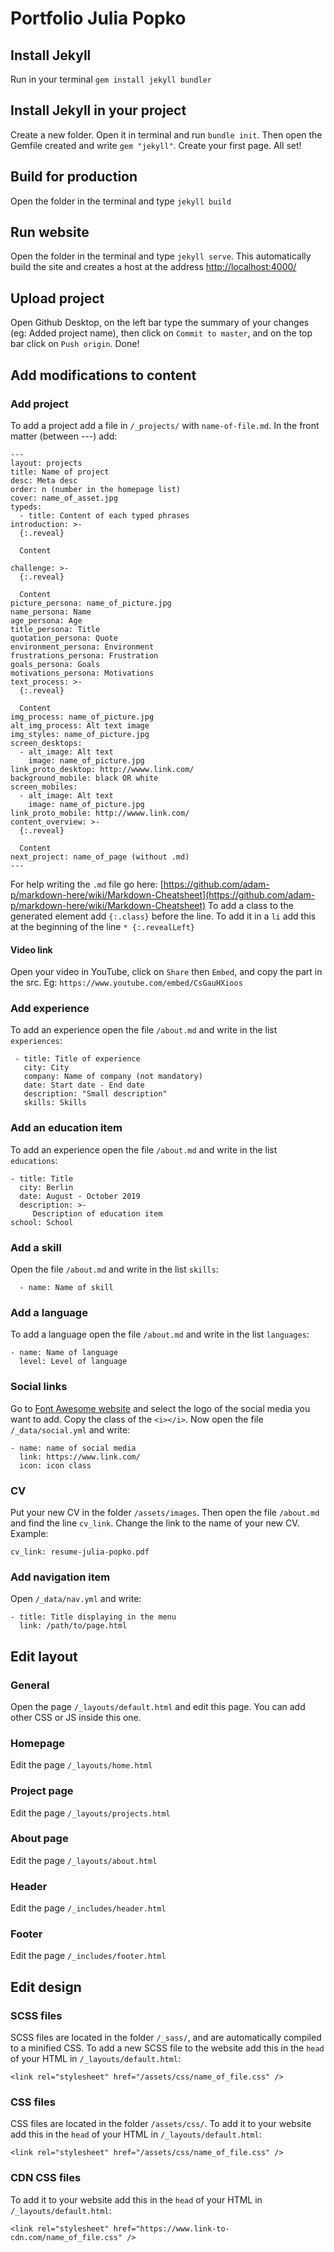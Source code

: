 # Portfolio Julia Popko

## Install Jekyll

Run in your terminal `gem install jekyll bundler`

## Install Jekyll in your project

Create a new folder. Open it in terminal and run `bundle init`. Then open the Gemfile created and write `gem "jekyll"`. Create your first page. All set!

## Build for production

Open the folder in the terminal and type `jekyll build`

## Run website

Open the folder in the terminal and type `jekyll serve`. This automatically build the site and creates a host at the address [http://localhost:4000/](http://localhost:4000/)

## Upload project

Open Github Desktop, on the left bar type the summary of your changes (eg: Added project name), then click on `Commit to master`, and on the top bar click on `Push origin`. Done!

## Add modifications to content

### Add project

To add a project add a file in `/_projects/` with `name-of-file.md`. In the front matter (between ---) add:
```
---
layout: projects
title: Name of project
desc: Meta desc
order: n (number in the homepage list)
cover: name_of_asset.jpg
typeds:
  - title: Content of each typed phrases
introduction: >-
  {:.reveal}

  Content

challenge: >-
  {:.reveal}

  Content
picture_persona: name_of_picture.jpg
name_persona: Name
age_persona: Age
title_persona: Title
quotation_persona: Quote
environment_persona: Environment
frustrations_persona: Frustration
goals_persona: Goals
motivations_persona: Motivations
text_process: >-
  {:.reveal}

  Content
img_process: name_of_picture.jpg
alt_img_process: Alt text image
img_styles: name_of_picture.jpg
screen_desktops:
  - alt_image: Alt text
    image: name_of_picture.jpg
link_proto_desktop: http://wwww.link.com/
background_mobile: black OR white
screen_mobiles:
  - alt_image: Alt text
    image: name_of_picture.jpg
link_proto_mobile: http://wwww.link.com/
content_overview: >-
  {:.reveal}

  Content
next_project: name_of_page (without .md)
---
```
For help writing the `.md` file go here: [https://github.com/adam-p/markdown-here/wiki/Markdown-Cheatsheet](https://github.com/adam-p/markdown-here/wiki/Markdown-Cheatsheet)
To add a class to the generated element add `{:.class}` before the line. To add it in a `li` add this at the beginning of the line `* {:.revealLeft} `

#### Video link

Open your video in YouTube, click on `Share` then `Embed`, and copy the part in the src. Eg: `https://www.youtube.com/embed/CsGauHXioos`

### Add experience

To add an experience open the file `/about.md` and write in the list `experiences`:
```
 - title: Title of experience
   city: City
   company: Name of company (not mandatory)
   date: Start date - End date
   description: "Small description"
   skills: Skills
```

### Add an education item

To add an experience open the file `/about.md` and write in the list `educations`:
```
- title: Title
  city: Berlin
  date: August - October 2019
  description: >-
     Description of education item
school: School
```

### Add a skill

Open the file `/about.md` and write in the list `skills`:
```
  - name: Name of skill
```

### Add a language

To add a language open the file `/about.md` and write in the list `languages`:
```
- name: Name of language
  level: Level of language
```

### Social links

Go to [Font Awesome website](https://fontawesome.com/icons?d=gallery) and select the logo of the social media you want to add. Copy the class of the `<i></i>`. Now open the file `/_data/social.yml` and write:
```
- name: name of social media
  link: https://www.link.com/
  icon: icon class
```

### CV

Put your new CV in the folder `/assets/images`. Then open the file `/about.md` and find the line `cv_link`. Change the link to the name of your new CV. Example:

```
cv_link: resume-julia-popko.pdf
```

### Add navigation item

Open `/_data/nav.yml` and write:
```
- title: Title displaying in the menu
  link: /path/to/page.html
```

## Edit layout

### General

Open the page `/_layouts/default.html` and edit this page. You can add other CSS or JS inside this one.

### Homepage

Edit the page `/_layouts/home.html`

### Project page

Edit the page `/_layouts/projects.html`

### About page

Edit the page `/_layouts/about.html`

### Header

Edit the page `/_includes/header.html`

### Footer

Edit the page `/_includes/footer.html`

## Edit design

### SCSS files

SCSS files are located in the folder `/_sass/`, and are automatically compiled to a minified CSS. To add a new SCSS file to the website add this in the `head` of your HTML in `/_layouts/default.html`:
```
<link rel="stylesheet" href="/assets/css/name_of_file.css" />
```

### CSS files

CSS files are located in the folder `/assets/css/`. To add it to your website add this in the `head` of your HTML in `/_layouts/default.html`:
```
<link rel="stylesheet" href="/assets/css/name_of_file.css" />
```

### CDN CSS files

To add it to your website add this in the `head` of your HTML in `/_layouts/default.html`:
```
<link rel="stylesheet" href="https://www.link-to-cdn.com/name_of_file.css" />
```
